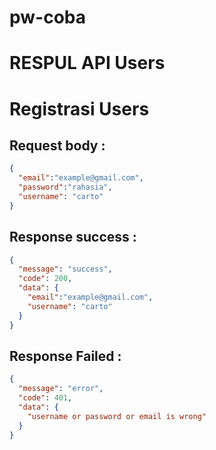 # pw-coba

# RESPUL API Users

# Registrasi Users

## Request body :
```json
{
  "email":"example@gmail.com",
  "password":"rahasia",
  "username": "carto"
}
```
## Response success :
```json
{
  "message": "success",
  "code": 200,
  "data": {
    "email":"example@gmail.com",
    "username": "carto"
  }
}
```
## Response Failed :
```json
{
  "message": "error",
  "code": 401,
  "data": {
    "username or password or email is wrong"
  }
}
```
